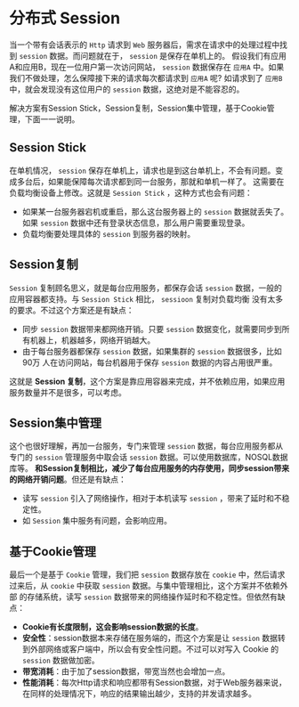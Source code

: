 # 分布式 Session

当一个带有会话表示的 `Http` 请求到 `Web` 服务器后，需求在请求中的处理过程中找到 `session` 数据。而问题就在于， `session` 是保存在单机上的。 假设我们有应用A和应用B，现在一位用户第一次访问网站， `session` 数据保存在 `应用A` 中。如果我们不做处理，怎么保障接下来的请求每次都请求到 `应用A` 呢? 如请求到了 `应用B` 中，就会发现没有这位用户的 `session` 数据，这绝对是不能容忍的。

解决方案有Session Stick，Session复制，Session集中管理，基于Cookie管理，下面一一说明。

## Session Stick

在单机情况， `session` 保存在单机上，请求也是到这台单机上，不会有问题。变成多台后，如果能保障每次请求都到同一台服务，那就和单机一样了。 这需要在负载均衡设备上修改。这就是 `Session Stick` ，这种方式也会有问题：

  - 如果某一台服务器宕机或重启，那么这台服务器上的 `session` 数据就丢失了。如果 `session` 数据中还有登录状态信息，那么用户需要重现登录。
  - 负载均衡要处理具体的 `session` 到服务器的映射。

## Session复制

`Session` 复制顾名思义，就是每台应用服务，都保存会话 `session` 数据，一般的应用容器都支持。与 `Session Stick` 相比， `sessioon` 复制对负载均衡 没有太多的要求。不过这个方案还是有缺点：

  - 同步 `session` 数据带来都网络开销。只要 `session` 数据变化，就需要同步到所有机器上，机器越多，网络开销越大。
  - 由于每台服务器都保存 `session` 数据，如果集群的 `session` 数据很多，比如 90万 人在访问网站，每台机器用于保存 `session` 数据的内容占用很严重。

这就是 **Session 复制**，这个方案是靠应用容器来完成，并不依赖应用，如果应用服务数量并不是很多，可以考虑。

## Session集中管理

这个也很好理解，再加一台服务，专门来管理 `session` 数据，每台应用服务都从专门的 `session` 管理服务中取会话 `session` 数据。可以使用数据库，NOSQL数据库等。 **和Session复制相比，减少了每台应用服务的内存使用，同步session带来的网络开销问题**。但还是有缺点：

  - 读写 `session` 引入了网络操作，相对于本机读写 `session` ，带来了延时和不稳定性。
  - 如 `Session` 集中服务有问题，会影响应用。

## 基于Cookie管理

最后一个是基于 `Cookie` 管理，我们把 `session` 数据存放在 `cookie` 中，然后请求过来后，从 `cookie` 中获取 `session` 数据。与集中管理相比，这个方案并不依赖外部 的存储系统，读写 `session` 数据带来的网络操作延时和不稳定性。但依然有缺点：

  - **Cookie有长度限制，这会影响session数据的长度**。
  - **安全性**：session数据本来存储在服务端的，而这个方案是让 `session` 数据转到外部网络或客户端中，所以会有安全性问题。不过可以对写入 Cookie 的 `session` 数据做加密。
  - **带宽消耗**：由于加了session数据，带宽当然也会增加一点。
  - **性能消耗**：每次Http请求和响应都带有Session数据，对于Web服务器来说，在同样的处理情况下，响应的结果输出越少，支持的并发请求越多。
